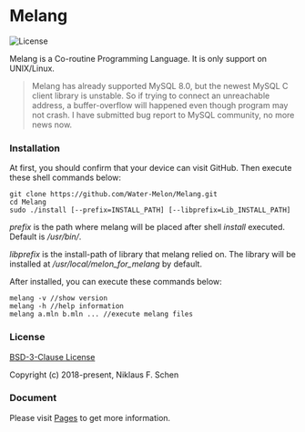 # Melang

![License](https://img.shields.io/github/license/Water-Melon/Melang)



Melang is a Co-routine Programming Language. It is only support on UNIX/Linux.

> Melang has already supported MySQL 8.0, but the newest MySQL C client library is unstable. So if trying to connect an unreachable address, a buffer-overflow will happened even though program may not crash. I have submitted bug report to MySQL community, no more news now.
>



### Installation

At first, you should confirm that your device can visit GitHub. Then execute these shell commands below:

```
git clone https://github.com/Water-Melon/Melang.git
cd Melang
sudo ./install [--prefix=INSTALL_PATH] [--libprefix=Lib_INSTALL_PATH]
```

*prefix* is the path where melang will be placed after shell *install* executed. Default is */usr/bin/*.

*libprefix* is the install-path of library that melang relied on. The library will be installed at */usr/local/melon_for_melang* by default.

After installed, you can execute these commands below:

```
melang -v //show version
melang -h //help information
melang a.mln b.mln ... //execute melang files
```



### License

[BSD-3-Clause License](https://github.com/Water-Melon/Melang/blob/master/LICENSE)

Copyright (c) 2018-present, Niklaus F. Schen



### Document

Please visit [Pages](https://water-melon.github.io/Melang/) to get more information.